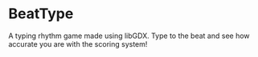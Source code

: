 # BeatType

A typing rhythm game made using libGDX. 
Type to the beat and see how accurate you are with the scoring system!
